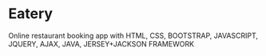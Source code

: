 # Eatery
Online restaurant booking app with
HTML, CSS, BOOTSTRAP, JAVASCRIPT, JQUERY, AJAX, JAVA, JERSEY+JACKSON FRAMEWORK
